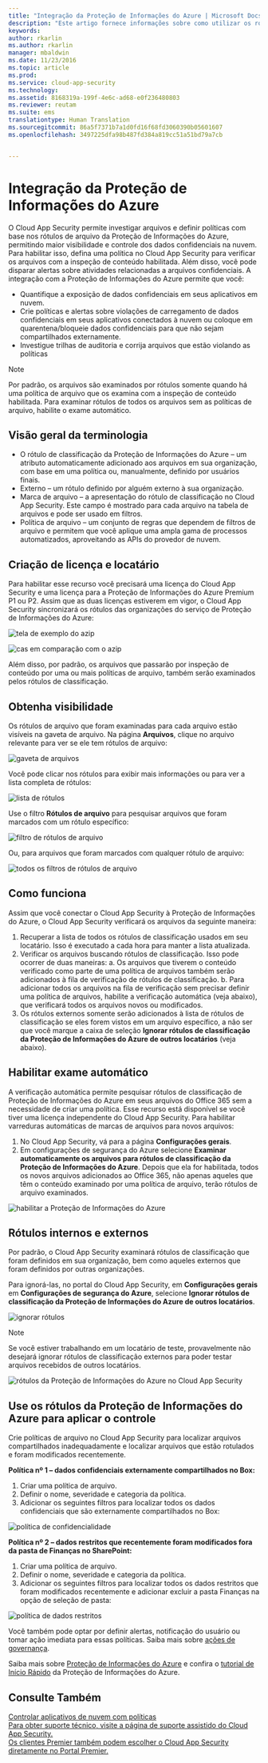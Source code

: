 ```yaml
---
title: "Integração da Proteção de Informações do Azure | Microsoft Docs"
description: "Este artigo fornece informações sobre como utilizar os rótulos da Proteção de Informações do Azure no Cloud App Security para controle adicional sobre o uso de aplicativos de nuvem da sua organização."
keywords: 
author: rkarlin
ms.author: rkarlin
manager: mbaldwin
ms.date: 11/23/2016
ms.topic: article
ms.prod: 
ms.service: cloud-app-security
ms.technology: 
ms.assetid: 8168319a-199f-4e6c-ad68-e0f236480803
ms.reviewer: reutam
ms.suite: ems
translationtype: Human Translation
ms.sourcegitcommit: 86a5f7371b7a1d0fd16f68fd3060390b05601607
ms.openlocfilehash: 3497225dfa98b487fd384a819cc51a51bd79a7cb


---
```


# <a name="azure-information-protection-integration"></a>Integração da Proteção de Informações do Azure

O Cloud App Security permite investigar arquivos e definir políticas com base nos rótulos de arquivo da Proteção de Informações do Azure, permitindo maior visibilidade e controle dos dados confidenciais na nuvem. Para habilitar isso, defina uma política no Cloud App Security para verificar os arquivos com a inspeção de conteúdo habilitada. Além disso, você pode disparar alertas sobre atividades relacionadas a arquivos confidenciais. A integração com a Proteção de Informações do Azure permite que você:
-   Quantifique a exposição de dados confidenciais em seus aplicativos em nuvem.
-   Crie políticas e alertas sobre violações de carregamento de dados confidenciais em seus aplicativos conectados à nuvem ou coloque em quarentena/bloqueie dados confidenciais para que não sejam compartilhados externamente.
-   Investigue trilhas de auditoria e corrija arquivos que estão violando as políticas 

> [!NOTE] 
> Por padrão, os arquivos são examinados por rótulos somente quando há uma política de arquivo que os examina com a inspeção de conteúdo habilitada. Para examinar rótulos de todos os arquivos sem as políticas de arquivo, habilite o exame automático.

## <a name="terminology-overview"></a>Visão geral da terminologia
-   O rótulo de classificação da Proteção de Informações do Azure – um atributo automaticamente adicionado aos arquivos em sua organização, com base em uma política ou, manualmente, definido por usuários finais.
-   Externo – um rótulo definido por alguém externo à sua organização.
-   Marca de arquivo – a apresentação do rótulo de classificação no Cloud App Security. Este campo é mostrado para cada arquivo na tabela de arquivos e pode ser usado em filtros.
-   Política de arquivo – um conjunto de regras que dependem de filtros de arquivo e permitem que você aplique uma ampla gama de processos automatizados, aproveitando as APIs do provedor de nuvem.

## <a name="license-and-tenant-creation"></a>Criação de licença e locatário
Para habilitar esse recurso você precisará uma licença do Cloud App Security e uma licença para a Proteção de Informações do Azure Premium P1 ou P2. Assim que as duas licenças estiverem em vigor, o Cloud App Security sincronizará os rótulos das organizações do serviço de Proteção de Informações do Azure:

![tela de exemplo do azip](./media/azip-screen.png)

![cas em comparação com o azip](./media/cas-compared-azip.png)
     
Além disso, por padrão, os arquivos que passarão por inspeção de conteúdo por uma ou mais políticas de arquivo, também serão examinados pelos rótulos de classificação.

## <a name="gain-visibility"></a>Obtenha visibilidade

Os rótulos de arquivo que foram examinadas para cada arquivo estão visíveis na gaveta de arquivo.
Na página **Arquivos**, clique no arquivo relevante para ver se ele tem rótulos de arquivo:

![gaveta de arquivos](./media/azip-file-drawer.png)

Você pode clicar nos rótulos para exibir mais informações ou para ver a lista completa de rótulos:
 
![lista de rótulos](./media/azip-tags-list.png)

Use o filtro **Rótulos de arquivo** para pesquisar arquivos que foram marcados com um rótulo específico:
 
![filtro de rótulos de arquivo](./media/azip-file-tags-filter.png)

Ou, para arquivos que foram marcados com qualquer rótulo de arquivo:

![todos os filtros de rótulos de arquivo](./media/azip-file-tags-all-filter.png)

## <a name="how-it-works"></a>Como funciona
Assim que você conectar o Cloud App Security à Proteção de Informações do Azure, o Cloud App Security verificará os arquivos da seguinte maneira:
1. Recuperar a lista de todos os rótulos de classificação usados em seu locatário. Isso é executado a cada hora para manter a lista atualizada.
2. Verificar os arquivos buscando rótulos de classificação. Isso pode ocorrer de duas maneiras: a. Os arquivos que tiverem o conteúdo verificado como parte de uma política de arquivos também serão adicionados à fila de verificação de rótulos de classificação.
    b. Para adicionar todos os arquivos na fila de verificação sem precisar definir uma política de arquivos, habilite a verificação automática (veja abaixo), que verificará todos os arquivos novos ou modificados.
3. Os rótulos externos somente serão adicionados à lista de rótulos de classificação se eles forem vistos em um arquivo específico, a não ser que você marque a caixa de seleção **Ignorar rótulos de classificação da Proteção de Informações do Azure de outros locatários** (veja abaixo).

## <a name="enable-automatic-scan"></a>Habilitar exame automático
A verificação automática permite pesquisar rótulos de classificação de Proteção de Informações do Azure em seus arquivos do Office 365 sem a necessidade de criar uma política. Esse recurso está disponível se você tiver uma licença independente do Cloud App Security.
Para habilitar varreduras automáticas de marcas de arquivos para novos arquivos:

1. No Cloud App Security, vá para a página **Configurações gerais**.
2. Em configurações de segurança do Azure selecione **Examinar automaticamente os arquivos para rótulos de classificação da Proteção de Informações do Azure**. Depois que ela for habilitada, todos os novos arquivos adicionados ao Office 365, não apenas aqueles que têm o conteúdo examinado por uma política de arquivo, terão rótulos de arquivo examinados.

![habilitar a Proteção de Informações do Azure](./media/enable-azip.png)
 

## <a name="internal-and-external-tags"></a>Rótulos internos e externos
Por padrão, o Cloud App Security examinará rótulos de classificação que foram definidos em sua organização, bem como aqueles externos que foram definidos por outras organizações. 

Para ignorá-las, no portal do Cloud App Security, em **Configurações gerais** em **Configurações de segurança do Azure**, selecione **Ignorar rótulos de classificação da Proteção de Informações do Azure de outros locatários**.
 
![ignorar rótulos](./media/azip-ignore.png)

> [!Note]
> Se você estiver trabalhando em um locatário de teste, provavelmente não desejará ignorar rótulos de classificação externos para poder testar arquivos recebidos de outros locatários.

![rótulos da Proteção de Informações do Azure no Cloud App Security](./media/azip-tags-in-cas.png)

## <a name="use-azure-information-protection-tags-to-apply-control"></a>Use os rótulos da Proteção de Informações do Azure para aplicar o controle
Crie políticas de arquivo no Cloud App Security para localizar arquivos compartilhados inadequadamente e localizar arquivos que estão rotulados e foram modificados recentemente. 

**Política nº 1 – dados confidenciais externamente compartilhados no Box:**

1.  Criar uma política de arquivo.
2.  Definir o nome, severidade e categoria da política.
3.  Adicionar os seguintes filtros para localizar todos os dados confidenciais que são externamente compartilhados no Box:

![política de confidencialidade](./media/azip-confidentiality-policy.png) 

**Política nº 2 – dados restritos que recentemente foram modificados fora da pasta de Finanças no SharePoint:**

1.  Criar uma política de arquivo.
2.  Definir o nome, severidade e categoria da política.
3.  Adicionar os seguintes filtros para localizar todos os dados restritos que foram modificados recentemente e adicionar excluir a pasta Finanças na opção de seleção de pasta: 
 
![política de dados restritos](./media/azip-restricted-data-policy.png) 

Você também pode optar por definir alertas, notificação do usuário ou tomar ação imediata para essas políticas.
Saiba mais sobre [ações de governança](governance-actions.md).

Saiba mais sobre [Proteção de Informações do Azure](https://docs.microsoft.com/en-us/information-protection/understand-explore/what-is-information-protection) e confira o [tutorial de Início Rápido](https://docs.microsoft.com/en-us/information-protection/get-started/infoprotect-quick-start-tutorial) da Proteção de Informações do Azure.

  

## <a name="see-also"></a>Consulte Também  
[Controlar aplicativos de nuvem com políticas](control-cloud-apps-with-policies.md)   
[Para obter suporte técnico, visite a página de suporte assistido do Cloud App Security.](http://support.microsoft.com/oas/default.aspx?prid=16031)   
[Os clientes Premier também podem escolher o Cloud App Security diretamente no Portal Premier.](https://premier.microsoft.com/)  
  
  



<!--HONumber=Dec16_HO1-->


